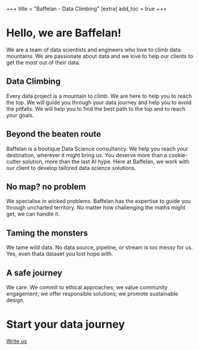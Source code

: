 +++
title = "Baffelan - Data Climbing"
[extra]
add_toc = true
+++

# Hello, we are Baffelan!

We are a team of data scientists and engineers who love to climb data mountains. We are passionate about data and we love to help our clients to get the most out of their data.

## Data Climbing

Every data project is a mountain to climb. We are here to help you to reach the top. We will guide you through your data journey and help you to avoid the pitfalls. We will help you to find the best path to the top and to reach your goals.

## Beyond the beaten route

Baffelan is a boutique Data Science consultancy. We help you reach your destination, wherever it might bring us. You deserve more than a cookie-cutter solution, more than the last AI hype. Here at Baffelan, we work with our client to develop tailored data science solutions.

## No map? no problem

We specialise in wicked problems. Baffelan has the expertise to guide you through uncharted territory. No matter how challenging the maths might get, we can handle it.

## Taming the monsters

We tame wild data. No data source, pipeline, or stream is too messy for us. Yes, even thata dataset you lost hope with.

## A safe journey

We care. We commit to ethical approaches; we value community engagement; we offer responsible solutions; we promote sustainable design.

# Start your data journey

[Write us](mailto:me@gvdallariva.net)